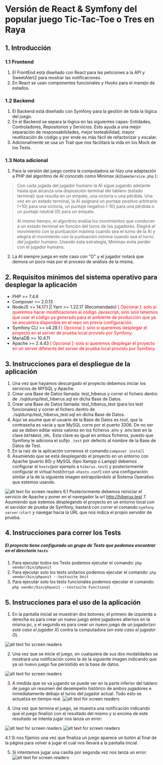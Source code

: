 # Versión de React & Symfony del popular juego Tic-Tac-Toe o Tres en Raya
## 1.	Introducción
### 1.1 Frontend
1. El FrontEnd está diseñado con React para las peticiones a la API y SweetAlert2 para mostrar 
las notificaciones.
2. En React se usan componentes funcionales y Hooks para el manejo de estados.

### 1.2 Backend 
1. El Backend está diseñado con Symfony para la gestión de toda la lógica 
del juego. 
2. En el Backend se separa la lógica en las siguientes capas: 
Entidades, Controladores, Repositorios y Servicios. Esto ayuda a una mejor separación 
de responsabilidades, mejor testeabilidad, mayor reutilización de código y por ende
es más fácil de refactorizar y escalar.
3. Adicionalmente se usa un Trait que nos facilitará la vida en los Mock de los Tests.

### 1.3 Nota adicional
1. Para la versión del juego contra la computadora se hizo una adaptación a PHP 
del algoritmo de AI conocido como Minimax (`AIGameService.php` ):
> Con cada jugada del jugador humano la AI sigue jugando adelante hasta que alcanza 
> una disposición terminal del tablero (estado terminal) que resulta en un empate, 
> una victoria o una pérdida. Una vez en un estado terminal, la AI asignará un 
> puntaje positivo arbitrario (+10) para una victoria, un puntaje negativo (-10) 
> para una pérdida o un puntaje neutral (0) para un empate.
> 
> Al mismo tiempo, el algoritmo evalúa los movimientos que conducen a un estado 
> terminal en función del turno de los jugadores. Elegirá el movimiento con la 
> puntuación máxima cuando sea el turno de la AI y elegirá el movimiento con la 
> puntuación mínima cuando sea el turno del jugador humano. Usando esta estrategia,
> Minimax evita perder con el jugador humano.
2. La AI siempre juega en este caso con "O" y el jugador notará que demora un poco más
por el proceso de análisis de la misma.

## 2. Requisitos mínimos del sistema operativo para desplegar la aplicación
* PHP >= 7.4.6
* Composer >= 2.0.13
* NodeJS >= 14.17.1 || Yarn >= 1.22.17 (Recomendado) <span style="color:red">[ Opcional ]: solo si queremos hacer modificaciones al código Javascript, sino solo tenemos que usar el código ya generado para el ambiente de producción que ya se encuentra disponible en el repo sin previa configuración.</span>
* Symfony CLI >= v4.28.1 <span style="color:red">[ Opcional ]: solo si queremos desplegar el proyecto en el server de prueba local provisto por Symfony.</span>
* MariaDB >= 10.4.11
* Apache >= 2.4.43 <span style="color:red">[ Opcional ]: solo si queremos desplegar el proyecto en un server diferente del server de prueba local provisto por Symfony.</span> 

## 3. Instrucciones para el despliegue de la aplicación
1. Una vez que hayamos descargado el proyecto debemos iniciar los servicios de MYSQL y Apache.
2. Crear una Base de Datos llamada: test_hiberus y correr el fichero dentro de
   ./sqldump/test_hiberus.sql en dicha Base de Datos.
3. Crear una Base de Datos llamada: test_hiberus_test (para los test funcionales) y correr el fichero dentro de
   ./sqldump/test_hiberus_test.sql en dicha Base de Datos.
4. Aquí se asume que el usuario de la Base de Datos es root, que la contraseña es vacía y que MySQL corre por el puerto 3306. De no ser así se deben editar estos valores en los ficheros .env y .env.test en la clave `DATABASE_URL`. Esta clave es igual en ambos ficheros, puesto que Symfony le adiciona el sufijo `_test` por defecto al nombre de la Base de Datos de Test.
5. En la raíz de la aplicación corremos el comando:```composer install```
6. Asumiendo que se está desplegando el proyecto en un entorno con Apache (puerto 80) y MySQL (tipo Xampp o Lampp) debemos
   configurar el `hosts`(por ejemplo a `hiberus.test`) y posteriormente configurar el virtual host(`httpd-vhosts.conf`) con una configuración similar a la de la siguiente imagen extrapolándolo al Sistema Operativo que estemos usando.

![alt text for screen readers](./assets/images/httpd-vhosts.png "httpd-vhosts.conf")
6.1 Posteriormente debemos reiniciar el servicio de Apache y poner en el navegador la url http://hiberus.test
7. Asumiendo que estemos desplegando el proyecto en un entorno local con el servidor de prueba de Symfony, bastará con correr el comando:```symfony server:start``` y navegar hacia la URL que nos indica el propio servidor de prueba.

## 4. Instrucciones para correr los Tests
##### El proyecto tiene configurado un grupo de Tests que podemos encontrar en el directorio `tests`
1. Para ejecutar todos los Tests podemos ejecutar el comando: `php vendor/bin/phpunit`
2. Para ejecutar solo los tests unitarios podemos ejecutar el comando: `php vendor/bin/phpunit --testsuite Unit`
3. Para ejecutar solo los tests funcionales podemos ejecutar el comando: `php vendor/bin/phpunit --testsuite Functional`

## 5. Instrucciones para el uso de la aplicación
1. En la pantalla inicial se muestran dos botones; el primero de izquierda a derecha
   es para crear un nuevo juego entre jugadores alternos en la misma pc, y el segundo es
   para crear un nuevo juego de un jugador(*en este caso el jugador X*) contra la computadora
   (*en este caso el jugador O*).

![alt text for screen readers](./assets/images/pantallaInicial.png "Pantalla Inicial")

2. Una vez que se inicie el juego, en cualquiera de sus dos modalidades se mostrará
una notificación como la de la siguiente imagen indicando que ya un nuevo juego fue
persistido en la base de datos.

![alt text for screen readers](./assets/images/juegoCreado.png "Juego creado exitosamente")

3. A medida que se va jugando se puede ver en la parte inferior del tablero de juego
un resumen del desempeño histórico de ambos jugadores e inmediatamente debajo el turno
del jugador actual. Todo esto se actualiza en tiempo real.
![alt text for screen readers](./assets/images/transcursodelJuego.png "Transcurso del Juego")

4. Una vez que termina el juego, se muestra una notificación indicando que el juego
finalizó con el resultado del mismo y si encima de este resultado se intenta jugar nos
lanza un error:

![alt text for screen readers](./assets/images/ganoUnJugador.png "Gano un Jugador")
![alt text for screen readers](./assets/images/errorYaGanoUnJugador.png "Ya gano un Jugador")

4.1 Si nos fijamos una vez que finaliza un juego aparece un botón al final de la página
para volver a jugar el cual nos llevará a la pantalla inicial.

5. Si intentamos jugar una casilla por segunda vez nos lanza un error:
![alt text for screen readers](./assets/images/casillaJugada.png "Casilla jugada anteriormente")